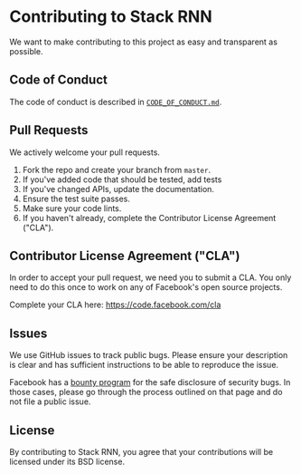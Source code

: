 # Contributing to Stack RNN
We want to make contributing to this project as easy and transparent as
possible.

## Code of Conduct
The code of conduct is described in [`CODE_OF_CONDUCT.md`](CODE_OF_CONDUCT.md).

## Pull Requests
  We actively welcome your pull requests.
  1. Fork the repo and create your branch from `master`. 
  2. If you've added code that should be tested, add tests
  3. If you've changed APIs, update the documentation. 
  4. Ensure the test suite passes. 
  5. Make sure your code lints. 
  6. If you haven't already, complete the Contributor License Agreement ("CLA").

## Contributor License Agreement ("CLA")
  In order to accept your pull request, we need you to submit a CLA. You only need
  to do this once to work on any of Facebook's open source projects.

  Complete your CLA here: <https://code.facebook.com/cla>

## Issues  
  We use GitHub issues to track public bugs. Please ensure your description is
  clear and has sufficient instructions to be able to reproduce the issue.

  Facebook has a [bounty program](https://www.facebook.com/whitehat/) for the safe
  disclosure of security bugs. In those cases, please go through the process
  outlined on that page and do not file a public issue.

## License
  By contributing to Stack RNN, you agree that your contributions will be licensed
  under its BSD license.
